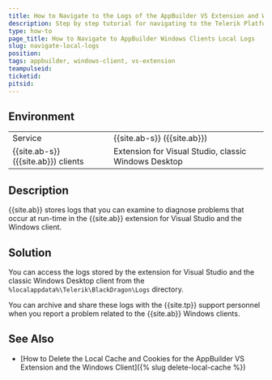 ```yaml
---
title: How to Navigate to the Logs of the AppBuilder VS Extension and Windows Client
description: Step by step tutorial for navigating to the Telerik Platform local Windows logs.
type: how-to
page_title: How to Navigate to AppBuilder Windows Clients Local Logs
slug: navigate-local-logs
position:
tags: appbuilder, windows-client, vs-extension
teampulseid: 
ticketid: 
pitsid: 
---
```

                    
## Environment
<table>
	<tr>
		<td>Service</td>
		<td>{{site.ab-s}} ({{site.ab}})</td>	
	</tr>
	<tr>
		<td>{{site.ab-s}} ({{site.ab}}) clients</td>
		<td>Extension for Visual Studio, classic Windows Desktop</td>	
	</tr>
</table>

## Description

{{site.ab}} stores logs that you can examine to diagnose problems that occur at run-time in the {{site.ab}} extension for Visual Studio and the Windows client.

## Solution

You can access the logs stored by the extension for Visual Studio and the classic Windows Desktop client from the `%localappdata%\Telerik\BlackDragon\Logs` directory.

You can archive and share these logs with the {{site.tp}} support personnel when you report a problem related to the {{site.ab}} Windows clients. 

## See Also

* [How to Delete the Local Cache and Cookies for the AppBuilder VS Extension and the Windows Client]({% slug delete-local-cache %})